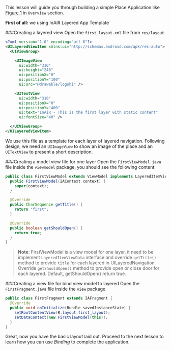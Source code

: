 This lesson will guide you through building a simple Place Application like [Figure 1]() in `Overview` section.

__First of all:__ we using InAiR Layered App Template

###Creating a layered view
Open the `first_layout.xml` file from `res/layout`

```xml
<?xml version="1.0" encoding="utf-8"?>
<UILayeredViewItem xmlns:ui="http://schemas.android.com/apk/res-auto">
  <UIViewGroup>

    <UIImageView
      ui:width="310"
      ui:height="248"
      ui:positionX="0"
      ui:positionY="100"
      ui:src="@drawable/logohi" />

    <UITextView
      ui:width="310"
      ui:positionX="0"
      ui:positionY="400"
      ui:text="InAiR - This is the first layer with static content"
      ui:fontSize="40" />

  </UIViewGroup>
</UILayeredViewItem>
```

We use this file as a template for each layer of layered navigation. Following design, we need an `UIImageView` to show an image of the place and an `UITextView` to present a short description.

###Creating a model view file for one layer
Open the `FirstViewModel.java` file inside the `viewmodel` package, you should see the following content:

```java
public class FirstViewModel extends ViewModel implements LayeredItemViewData {
  public FirstViewModel(IAContext context) {
    super(context);
  }

  @Override
  public CharSequence getTitle() {
    return "first";
  }

  @Override
  public boolean getShouldOpen() {
    return true;
  }
}
```

> __Note__: FirstViewModel is a view model for one layer, it need to be implement `LayeredItemViewData` interface and override `getTitle()` method to provide `title` for each layered in UILayeredNavigation. Override `getShouldOpen()` method to provide open or close door for each layered. Default, getShouldOpen() return true.

###Creating a view file for bind view model to layered
Open the `FirstFragment.java` file inside the `view` package

```java
public class FirstFragment extends IAFragment {
  @Override
  public void onInitialize(Bundle savedInstanceState) {
    setRootContentView(R.layout.first_layout);
    setDataContext(new FirstViewModel(this));
  }
}
```
Great, now you have the basic layout laid out. Proceed to the next lesson to learn how you can use *Binding* to complete the application.